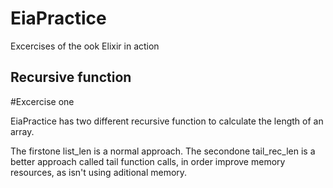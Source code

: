 # EiaPractice

Excercises of the ook Elixir in action

## Recursive function


#Excercise one 

EiaPractice has two different recursive function to calculate the length of an array.

The firstone list_len is a normal approach.
The secondone tail_rec_len is a better approach called tail function calls, in order improve memory resources, as isn't using aditional memory.


